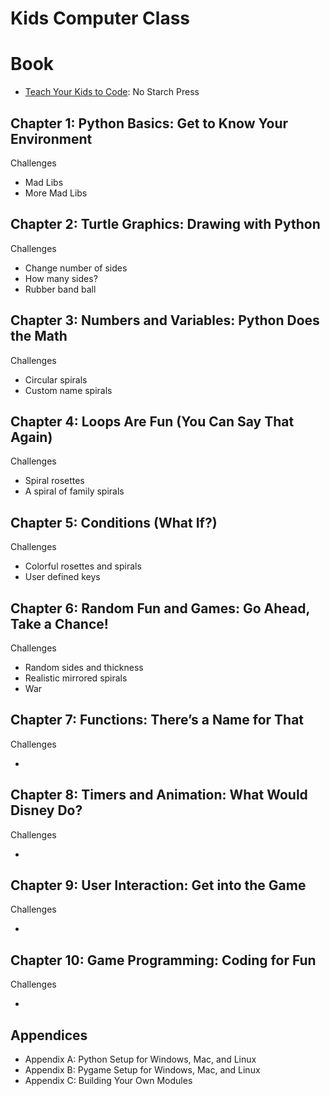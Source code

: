 # Kids Computer Class

# Book
* [Teach Your Kids to Code](https://www.nostarch.com/teachkids): No Starch Press

## Chapter 1: Python Basics: Get to Know Your Environment

Challenges

* Mad Libs
* More Mad Libs

## Chapter 2: Turtle Graphics: Drawing with Python

Challenges

* Change number of sides
* How many sides?
* Rubber band ball

## Chapter 3: Numbers and Variables: Python Does the Math

Challenges

* Circular spirals
* Custom name spirals

## Chapter 4: Loops Are Fun (You Can Say That Again)

Challenges

* Spiral rosettes
* A spiral of family spirals

## Chapter 5: Conditions (What If?)

Challenges

* Colorful rosettes and spirals
* User defined keys

## Chapter 6: Random Fun and Games: Go Ahead, Take a Chance!

Challenges

* Random sides and thickness
* Realistic mirrored spirals
* War

## Chapter 7: Functions: There’s a Name for That

Challenges

* 

## Chapter 8: Timers and Animation: What Would Disney Do?

Challenges

* 

## Chapter 9: User Interaction: Get into the Game

Challenges

* 

## Chapter 10: Game Programming: Coding for Fun

Challenges

* 

## Appendices

* Appendix A: Python Setup for Windows, Mac, and Linux 
* Appendix B: Pygame Setup for Windows, Mac, and Linux
* Appendix C: Building Your Own Modules

